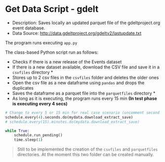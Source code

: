 # Get Data Script - gdelt
- Description: Saves locally an updated parquet file of the gdeltproject.org event database.
- Data Source: http://data.gdeltproject.org/gdeltv2/lastupdate.txt


The program runs executing `app.py` 


The class-based Python script run as follows:
- Checks if there is a new release of the Events dataset
- If there is a new dataset available, download the CSV file and save it in a `csvfiles` directory *
- Stores up to 2 csv files in the `csvfiles` folder and deletes the older ones
- Open the csv file as a new dataframe using `pandas` and drops the duplicates
- Saves the dataframe as a parquet file into the `parquetfiles` directory *
- As long as it is executing, the program runs every 15 min **(In test phase is executing every 4 secs)** 
```python
# Change to every 5 or 15 min for real case scenario (uncomment second line)
schedule.every(4).seconds.do(mydata.download_extract_save)
# schedule.every(15).minutes.do(mydata.download_extract_save)

while True:
    schedule.run_pending()
    time.sleep(1)
```


> Still to be implemented the creation of the `csvfiles` and `parquetfiles` directories. At the moment this two folder can be created manually.


